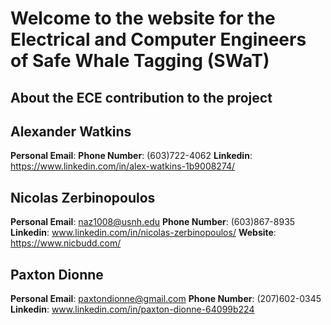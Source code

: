 # Welcome to the website for the Electrical and Computer Engineers of Safe Whale Tagging (SWaT) 

## About the ECE contribution to the project

## Alexander Watkins
**Personal Email**:
**Phone Number**: (603)722-4062
**Linkedin**: https://www.linkedin.com/in/alex-watkins-1b9008274/

## Nicolas Zerbinopoulos
**Personal Email**: naz1008@usnh.edu
**Phone Number**: (603)867-8935
**Linkedin**: www.linkedin.com/in/nicolas-zerbinopoulos/
**Website**: https://www.nicbudd.com/

## Paxton Dionne
**Personal Email**: paxtondionne@gmail.com
**Phone Number**: (207)602-0345
**Linkedin**: www.linkedin.com/in/paxton-dionne-64099b224
